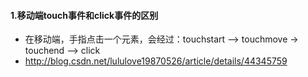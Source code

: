 #### 1.移动端touch事件和click事件的区别
- 在移动端，手指点击一个元素，会经过：touchstart --> touchmove -> touchend --> click
- http://blog.csdn.net/lululove19870526/article/details/44345759

